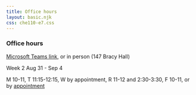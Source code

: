 ```yaml
---
title: Office hours
layout: basic.njk
css: che110-e7.css
---
```


### Office hours

<a href="https://teams.microsoft.com/l/meetup-join/19%3ameeting_YThkYTdmODctM2ZiOS00MThkLWJjMGEtYzc0NTIxMWRjNWJi%40thread.v2/0?context=%7b%22Tid%22%3a%221c60af7a-ceae-4c39-b574-45d284c025d3%22%2c%22Oid%22%3a%2292f5a7b9-c0d4-4ef3-b8ac-684c5dded0ed%22%7d" target="_blank" rel="noopener">Microsoft Teams link</a>, or in person (147 Bracy Hall)

Week 2 Aug 31 - Sep 4

M 10-11, T 11:15-12:15, W by appointment, R 11-12 and 2:30-3:30, F 10-11, or by [appointment](dwyerry@mountunion.edu)